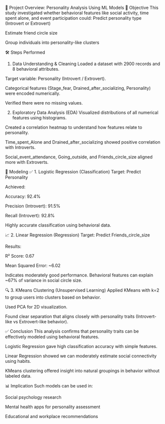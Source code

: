 📝 Project Overview: Personality Analysis Using ML Models
🎯 Objective
This study investigated whether behavioral features like social activity, time spent alone, and event participation could:
Predict personality type (Introvert or Extrovert)

Estimate friend circle size

Group individuals into personality-like clusters

🛠️ Steps Performed
1. Data Understanding & Cleaning
Loaded a dataset with 2900 records and 8 behavioral attributes.

Target variable: Personality (Introvert / Extrovert).

Categorical features (Stage_fear, Drained_after_socializing, Personality) were encoded numerically.

Verified there were no missing values.

2. Exploratory Data Analysis (EDA)
Visualized distributions of all numerical features using histograms.

Created a correlation heatmap to understand how features relate to personality.

Time_spent_Alone and Drained_after_socializing showed positive correlation with Introverts.

Social_event_attendance, Going_outside, and Friends_circle_size aligned more with Extroverts.

🤖 Modeling
✅ 1. Logistic Regression (Classification)
Target: Predict Personality

Achieved:

Accuracy: 92.4%

Precision (Introvert): 91.5%

Recall (Introvert): 92.8%

Highly accurate classification using behavioral data.

📈 2. Linear Regression (Regression)
Target: Predict Friends_circle_size

Results:

R² Score: 0.67

Mean Squared Error: ~6.02

Indicates moderately good performance. Behavioral features can explain ~67% of variance in social circle size.

🔍 3. KMeans Clustering (Unsupervised Learning)
Applied KMeans with k=2 to group users into clusters based on behavior.

Used PCA for 2D visualization.

Found clear separation that aligns closely with personality traits (Introvert-like vs Extrovert-like behavior).

✅ Conclusion
This analysis confirms that personality traits can be effectively modeled using behavioral features.

Logistic Regression gave high classification accuracy with simple features.

Linear Regression showed we can moderately estimate social connectivity using habits.

KMeans clustering offered insight into natural groupings in behavior without labeled data.

📊 Implication
Such models can be used in:

Social psychology research

Mental health apps for personality assessment

Educational and workplace recommendations
